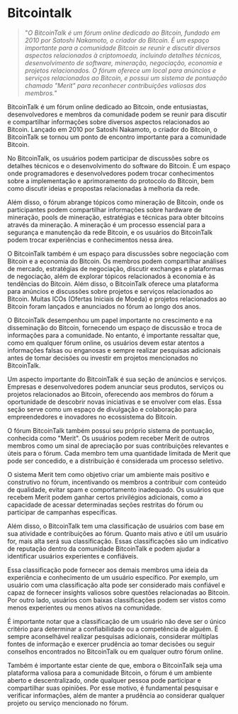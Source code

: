 # Bitcointalk

>"*O BitcoinTalk é um fórum online dedicado ao Bitcoin, fundado em 2010 por Satoshi Nakamoto, o criador do Bitcoin. É um espaço importante para a comunidade Bitcoin se reunir e discutir diversos aspectos relacionados à criptomoeda, incluindo detalhes técnicos, desenvolvimento de software, mineração, negociação, economia e projetos relacionados. O fórum oferece um local para anúncios e serviços relacionados ao Bitcoin, e possui um sistema de pontuação chamado "Merit" para reconhecer contribuições valiosas dos membros.*"

BitcoinTalk é um fórum online dedicado ao Bitcoin, onde entusiastas, desenvolvedores e membros da comunidade podem se reunir para discutir e compartilhar informações sobre diversos aspectos relacionados ao Bitcoin. Lançado em 2010 por Satoshi Nakamoto, o criador do Bitcoin, o BitcoinTalk se tornou um ponto de encontro importante para a comunidade Bitcoin.

No BitcoinTalk, os usuários podem participar de discussões sobre os detalhes técnicos e o desenvolvimento do software do Bitcoin. É um espaço onde programadores e desenvolvedores podem trocar conhecimentos sobre a implementação e aprimoramento do protocolo do Bitcoin, bem como discutir ideias e propostas relacionadas à melhoria da rede.

Além disso, o fórum abrange tópicos como mineração de Bitcoin, onde os participantes podem compartilhar informações sobre hardware de mineração, pools de mineração, estratégias e técnicas para obter bitcoins através da mineração. A mineração é um processo essencial para a segurança e manutenção da rede Bitcoin, e os usuários do BitcoinTalk podem trocar experiências e conhecimentos nessa área.

O BitcoinTalk também é um espaço para discussões sobre negociação com Bitcoin e a economia do Bitcoin. Os membros podem compartilhar análises de mercado, estratégias de negociação, discutir exchanges e plataformas de negociação, além de explorar tópicos relacionados à economia e às tendências do Bitcoin. Além disso, o BitcoinTalk oferece uma plataforma para anúncios e discussões sobre projetos e serviços relacionados ao Bitcoin. Muitas ICOs (Ofertas Iniciais de Moeda) e projetos relacionados ao Bitcoin foram lançados e anunciados no fórum ao longo dos anos.

O BitcoinTalk desempenhou um papel importante no crescimento e na disseminação do Bitcoin, fornecendo um espaço de discussão e troca de informações para a comunidade. No entanto, é importante ressaltar que, como em qualquer fórum online, os usuários devem estar atentos a informações falsas ou enganosas e sempre realizar pesquisas adicionais antes de tomar decisões ou investir em projetos mencionados no BitcoinTalk.

Um aspecto importante do BitcoinTalk é sua seção de anúncios e serviços. Empresas e desenvolvedores podem anunciar seus produtos, serviços ou projetos relacionados ao Bitcoin, oferecendo aos membros do fórum a oportunidade de descobrir novas iniciativas e se envolver com elas. Essa seção serve como um espaço de divulgação e colaboração para empreendedores e inovadores no ecossistema do Bitcoin.

O fórum BitcoinTalk também possui seu próprio sistema de pontuação, conhecida como "Merit". Os usuários podem receber Merit de outros membros como um sinal de apreciação por suas contribuições relevantes e úteis para o fórum. Cada membro tem uma quantidade limitada de Merit que pode ser concedido, e a distribuição é considerada um processo seletivo. 

O sistema Merit tem como objetivo criar um ambiente mais positivo e construtivo no fórum, incentivando os membros a contribuir com conteúdo de qualidade, evitar spam e comportamento inadequado. Os usuários que recebem Merit podem ganhar certos privilégios adicionais, como a capacidade de acessar determinadas seções restritas do fórum ou participar de campanhas específicas.

Além disso, o BitcoinTalk tem uma classificação de usuários com base em sua atividade e contribuições ao fórum. Quanto mais ativo e útil um usuário for, mais alta será sua classificação. Essas classificações são um indicativo de reputação dentro da comunidade BitcoinTalk e podem ajudar a identificar usuários experientes e confiáveis. 

Essa classificação pode fornecer aos demais membros uma ideia da experiência e conhecimento de um usuário específico. Por exemplo, um usuário com uma classificação alta pode ser considerado mais confiável e capaz de fornecer insights valiosos sobre questões relacionadas ao Bitcoin. Por outro lado, usuários com baixas classificações podem ser vistos como menos experientes ou menos ativos na comunidade.

É importante notar que a classificação de um usuário não deve ser o único critério para determinar a confiabilidade ou a competência de alguém. É sempre aconselhável realizar pesquisas adicionais, considerar múltiplas fontes de informação e exercer prudência ao tomar decisões ou seguir conselhos encontrados no BitcoinTalk ou em qualquer outro fórum online.

Também é importante estar ciente de que, embora o BitcoinTalk seja uma plataforma valiosa para a comunidade Bitcoin, o fórum é um ambiente aberto e descentralizado, onde qualquer pessoa pode participar e compartilhar suas opiniões. Por esse motivo, é fundamental pesquisar e verificar informações, além de manter a prudência ao considerar qualquer projeto ou serviço mencionado no fórum.
